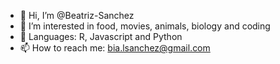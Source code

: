 - 👋 Hi, I’m @Beatriz-Sanchez
- 👀 I’m interested in food, movies, animals, biology and coding
- 🌱 Languages: R, Javascript and Python
- 📫 How to reach me: bia.lsanchez@gmail.com

<!---
Beatriz-Sanchez/Beatriz-Sanchez is a ✨ special ✨ repository because its `README.md` (this file) appears on your GitHub profile.
You can click the Preview link to take a look at your changes.
--->
